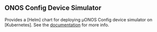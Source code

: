 <!--
SPDX-FileCopyrightText: 2022 2020-present Open Networking Foundation <info@opennetworking.org>

SPDX-License-Identifier: Apache-2.0
-->

## ONOS Config Device Simulator

Provides a [Helm] chart for deploying µONOS Config device simulator on [Kubernetes].
See the [documentation](https://github.com/onosproject/simulators/blob/master/docs/deployment.md) for more info.
